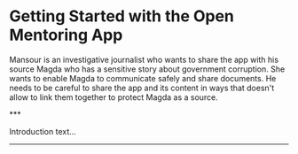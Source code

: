 # Getting Started with the Open Mentoring App
<p>Mansour is an investigative journalist who wants to share the app with his source Magda who has a sensitive story about government corruption. She wants to enable Magda to communicate safely and share documents. He needs to be careful to share the app and its content in ways that doesn&#39;t allow to link them together to protect Magda as a source.</p>

***<p>Introduction text...</p>

***